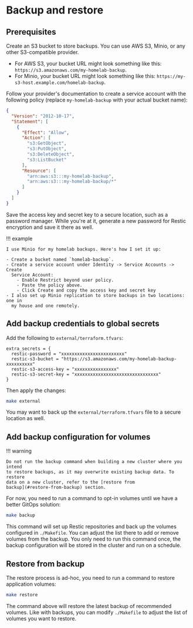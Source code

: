 # Backup and restore

## Prerequisites

Create an S3 bucket to store backups. You can use AWS S3, Minio, or
any other S3-compatible provider.

- For AWS S3, your bucket URL might look something like this:
  `https://s3.amazonaws.com/my-homelab-backup`.
- For Minio, your bucket URL might look something like this:
  `https://my-s3-host.example.com/homelab-backup`.

Follow your provider's documentation to create a service account with the
following policy (replace `my-homelab-backup` with your actual bucket name):

```json
{
  "Version": "2012-10-17",
  "Statement": [
    {
      "Effect": "Allow",
      "Action": [
        "s3:GetObject",
        "s3:PutObject",
        "s3:DeleteObject",
        "s3:ListBucket"
      ],
      "Resource": [
        "arn:aws:s3:::my-homelab-backup",
        "arn:aws:s3:::my-homelab-backup/*"
      ]
    }
  ]
}
```

Save the access key and secret key to a secure location, such as a password
manager. While you're at it, generate a new password for Restic encryption and
save it there as well.

!!! example

    I use Minio for my homelab backups. Here's how I set it up:

    - Create a bucket named `homelab-backup`.
    - Create a service account under Identity -> Service Accounts -> Create
      Service Account:
        - Enable Restrict beyond user policy.
        - Paste the policy above.
        - Click Create and copy the access key and secret key
    - I also set up Minio replication to store backups in two locations: one in
      my house and one remotely.

## Add backup credentials to global secrets

Add the following to `external/terraform.tfvars`:

```hcl
extra_secrets = {
  restic-password = "xxxxxxxxxxxxxxxxxxxxxxxx"
  restic-s3-bucket = "https://s3.amazonaws.com/my-homelab-backup-xxxxxxxxxx"
  restic-s3-access-key = "xxxxxxxxxxxxxxxx"
  restic-s3-secret-key = "xxxxxxxxxxxxxxxxxxxxxxxxxxxxxxxx"
}
```

Then apply the changes:

```sh
make external
```

You may want to back up the `external/terraform.tfvars` file to a secure location as well.

## Add backup configuration for volumes

!!! warning

    Do not run the backup command when building a new cluster where you intend
    to restore backups, as it may overwrite existing backup data. To restore
    data on a new cluster, refer to the [restore from
    backup](#restore-from-backup) section.

For now, you need to run a command to opt-in volumes until we have a better
GitOps solution:

```sh
make backup
```

This command will set up Restic repositories and back up the volumes configured
in `./Makefile`. You can adjust the list there to add or remove volumes from the
backup. You only need to run this command once, the backup configuration will
be stored in the cluster and run on a schedule.

## Restore from backup

The restore process is ad-hoc, you need to run a command to restore application volumes:

```sh
make restore
```

The command above will restore the latest backup of recommended volumes. Like
with backups, you can modify `./Makefile` to adjust the list of volumes you
want to restore.
